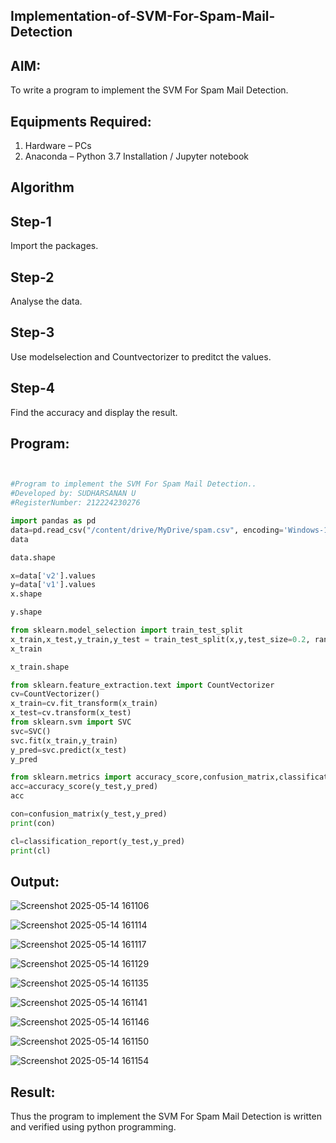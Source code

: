 ## Implementation-of-SVM-For-Spam-Mail-Detection

## AIM:
To write a program to implement the SVM For Spam Mail Detection.

## Equipments Required:
1. Hardware – PCs
2. Anaconda – Python 3.7 Installation / Jupyter notebook

## Algorithm
## Step-1
Import the packages.

## Step-2
Analyse the data.

## Step-3
Use modelselection and Countvectorizer to preditct the values.

## Step-4
Find the accuracy and display the result.

## Program:
```python


#Program to implement the SVM For Spam Mail Detection..
#Developed by: SUDHARSANAN U
#RegisterNumber: 212224230276

import pandas as pd
data=pd.read_csv("/content/drive/MyDrive/spam.csv", encoding='Windows-1252')
data

data.shape

x=data['v2'].values
y=data['v1'].values
x.shape

y.shape

from sklearn.model_selection import train_test_split
x_train,x_test,y_train,y_test = train_test_split(x,y,test_size=0.2, random_state=0)
x_train

x_train.shape

from sklearn.feature_extraction.text import CountVectorizer
cv=CountVectorizer()
x_train=cv.fit_transform(x_train)
x_test=cv.transform(x_test)
from sklearn.svm import SVC
svc=SVC()
svc.fit(x_train,y_train)
y_pred=svc.predict(x_test)
y_pred

from sklearn.metrics import accuracy_score,confusion_matrix,classification_report
acc=accuracy_score(y_test,y_pred)
acc

con=confusion_matrix(y_test,y_pred)
print(con)

cl=classification_report(y_test,y_pred)
print(cl)


```

## Output:

![Screenshot 2025-05-14 161106](https://github.com/user-attachments/assets/670925a6-ec95-42b2-ba98-cc657bca7108)

![Screenshot 2025-05-14 161114](https://github.com/user-attachments/assets/3f5ec01e-a8d2-47dc-8998-84e0b1a7d10e)

![Screenshot 2025-05-14 161117](https://github.com/user-attachments/assets/22f6d7a5-f815-4405-aa73-824bcbe6e0da)

![Screenshot 2025-05-14 161129](https://github.com/user-attachments/assets/e10af387-bbe6-4412-b5da-790dd7d5300e)

![Screenshot 2025-05-14 161135](https://github.com/user-attachments/assets/f3b07459-85c4-4bb9-bb36-382980acd506)

![Screenshot 2025-05-14 161141](https://github.com/user-attachments/assets/693ce7e3-c8d6-44ef-9d0b-f33be3ecbc18)

![Screenshot 2025-05-14 161146](https://github.com/user-attachments/assets/ae812844-f040-4f7b-93d1-186fd42b682b)

![Screenshot 2025-05-14 161150](https://github.com/user-attachments/assets/102d075a-1fd8-4b47-b95f-29411334da30)


![Screenshot 2025-05-14 161154](https://github.com/user-attachments/assets/40559975-a46d-4b04-bdd7-d3988b5253ee)


## Result:
Thus the program to implement the SVM For Spam Mail Detection is written and verified using python programming.
